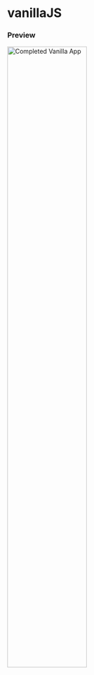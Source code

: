 # vanillaJS


### Preview
<img width="60%" alt="Completed Vanilla App" src="https://user-images.githubusercontent.com/45756853/129531881-76e203ff-8fb4-4fbd-b7a2-d90edc408484.gif" />
<!-- ![Completed Vanilla App](https://user-images.githubusercontent.com/45756853/129531881-76e203ff-8fb4-4fbd-b7a2-d90edc408484.gif) -->
